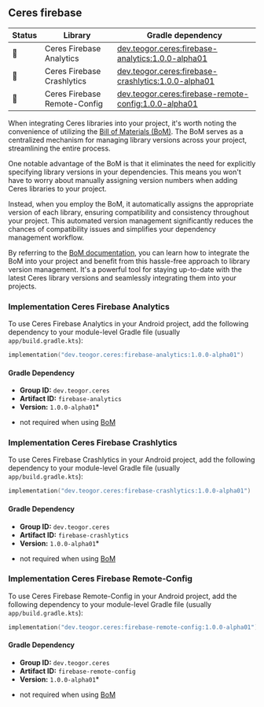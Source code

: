 ## Ceres firebase

| Status | Library | Gradle dependency |
| ------ | ------- | ----------------- |
| 🧪 | Ceres Firebase Analytics | [dev.teogor.ceres:firebase-analytics:1.0.0-alpha01](#implementation-ceres-firebase-analytics) |
| 🧪 | Ceres Firebase Crashlytics | [dev.teogor.ceres:firebase-crashlytics:1.0.0-alpha01](#implementation-ceres-firebase-crashlytics) |
| 🧪 | Ceres Firebase Remote-Config | [dev.teogor.ceres:firebase-remote-config:1.0.0-alpha01](#implementation-ceres-firebase-remote-config) |

When integrating Ceres libraries into your project, it's worth noting the convenience of utilizing the [Bill of Materials (BoM)](/docs/bom/versions.md). The BoM serves as a centralized mechanism for managing library versions across your project, streamlining the entire process.

One notable advantage of the BoM is that it eliminates the need for explicitly specifying library versions in your dependencies. This means you won't have to worry about manually assigning version numbers when adding Ceres libraries to your project.

Instead, when you employ the BoM, it automatically assigns the appropriate version of each library, ensuring compatibility and consistency throughout your project. This automated version management significantly reduces the chances of compatibility issues and simplifies your dependency management workflow.

By referring to the [BoM documentation](/docs/bom/versions.md), you can learn how to integrate the BoM into your project and benefit from this hassle-free approach to library version management. It's a powerful tool for staying up-to-date with the latest Ceres library versions and seamlessly integrating them into your projects.


### Implementation Ceres Firebase Analytics

To use Ceres Firebase Analytics in your Android project, add the following dependency to your module-level Gradle file (usually `app/build.gradle.kts`):

```kotlin
implementation("dev.teogor.ceres:firebase-analytics:1.0.0-alpha01")
```

#### Gradle Dependency

- **Group ID:** `dev.teogor.ceres`
- **Artifact ID:** `firebase-analytics`
- **Version:** `1.0.0-alpha01`*

* not required when using [BoM](/docs/bom/versions.md)

### Implementation Ceres Firebase Crashlytics

To use Ceres Firebase Crashlytics in your Android project, add the following dependency to your module-level Gradle file (usually `app/build.gradle.kts`):

```kotlin
implementation("dev.teogor.ceres:firebase-crashlytics:1.0.0-alpha01")
```

#### Gradle Dependency

- **Group ID:** `dev.teogor.ceres`
- **Artifact ID:** `firebase-crashlytics`
- **Version:** `1.0.0-alpha01`*

* not required when using [BoM](/docs/bom/versions.md)

### Implementation Ceres Firebase Remote-Config

To use Ceres Firebase Remote-Config in your Android project, add the following dependency to your module-level Gradle file (usually `app/build.gradle.kts`):

```kotlin
implementation("dev.teogor.ceres:firebase-remote-config:1.0.0-alpha01")
```

#### Gradle Dependency

- **Group ID:** `dev.teogor.ceres`
- **Artifact ID:** `firebase-remote-config`
- **Version:** `1.0.0-alpha01`*

* not required when using [BoM](/docs/bom/versions.md)


